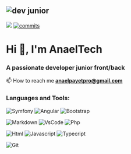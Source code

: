 ![dev junior](https://github.com/AnaelTech/AnaelTech/assets/142304772/c1855f04-0104-4e5e-8389-3592bb12fe7e)
---
[![](https://visitcount.itsvg.in/api?id=AnaelTech&label=Profile%20Views&color=12&icon=5&pretty=true)](https://visitcount.itsvg.in)
[![commits](https://badgen.net/github/commits/AnaelTech/free-programming-books/main)](https://github.com/AnaelTech/AnaelTech/commits/main?icon=github&color=green)

# Hi 👋, I'm AnaelTech 
### A passionate developer junior front/back
📫 How to reach me  **anaelpayetpro@gmail.com**

### Languages and Tools:

![Symfony](https://img.shields.io/badge/Symfony-000000?style=for-the-badge&logo=Symfony&logoColor=white)
![Angular](https://img.shields.io/badge/Angular-DD0031?style=for-the-badge&logo=angular&logoColor=white)
![Bootstrap](https://img.shields.io/badge/Bootstrap-563D7C?style=for-the-badge&logo=bootstrap&logoColor=white)
 
![Markdown](https://img.shields.io/badge/Markdown-000000?style=for-the-badge&logo=markdown&logoColor=white)
![VsCode](https://img.shields.io/badge/VSCode-0078D4?style=for-the-badge&logo=visual%20studio%20code&logoColor=white)
![Php](https://img.shields.io/badge/PHP-777BB4?style=for-the-badge&logo=php&logoColor=white)  
 
![Html](https://img.shields.io/badge/HTML5-E34F26?style=for-the-badge&logo=html5&logoColor=white)
![Javascript](https://img.shields.io/badge/JavaScript-323330?style=for-the-badge&logo=javascript&logoColor=F7DF1E)
![Typecript](https://img.shields.io/badge/TypeScript-007ACC?style=for-the-badge&logo=typescript&logoColor=white)
 
![Git](https://img.shields.io/badge/GIT-E44C30?style=for-the-badge&logo=git&logoColor=white)


